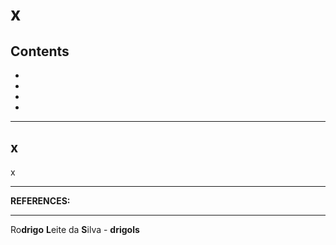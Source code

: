 # x

## Contents

 - [](#)
 - [](#)
 - [](#)
 - [](#)

---

<div id=""></div>

## x

x



















































---

**REFERENCES:**  
[]()  

---

Ro**drigo** **L**eite da **S**ilva - **drigols**
